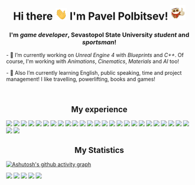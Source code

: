 <!-- <img src="https://github.com/Misterclass/Misterclass/blob/main/header.png" alt="header">

![Epic Games](https://img.shields.io/badge/epicgames-%23313131.svg?style=for-the-badge&logo=epicgames&logoColor=white)
![Unreal Engine](https://img.shields.io/badge/unrealengine-%23313131.svg?style=for-the-badge&logo=unrealengine&logoColor=white) -->

<!-- Header -->
<h1 align="center">Hi there
<img src="https://github.com/Misterclass/Misterclass/blob/main/Hi.gif" height="32"/> I'm Pavel Polbitsev!
<img src="https://github.com/Misterclass/Misterclass/blob/main/Owl.webp" height="40"/></h1>

<!-- Status -->
<h3 align="center">I'm <i>game developer</i>, Sevastopol State University <i>student</i> and <i>sportsman</i>!</h3>

<!-- My job -->
<p><span>- 🔭 I’m currently working on <i>Unreal Engine 4</i> with <i>Blueprints</i> and <i>C++</i>.</span> <span>Of course, I'm working with <i>Animations</i>, <i>Cinematics</i>, <i>Materials</i> and <i>AI</i> too!</span></p>

<!-- My hobbies -->
<p>- 🌱 Also I’m currently learning English, public speaking, time and project management! I like travelling, powerlifting, books and games!</p>

<br>

<!-- My experience (programming, programs, tools, OS) -->
<h2 align="center">My experience</h2>
<span><img src="https://img.shields.io/badge/unrealengine-%23313131.svg?style=for-the-badge&logo=unrealengine&logoColor=white"> <img src="https://img.shields.io/badge/unity-%23000000.svg?style=for-the-badge&logo=unity&logoColor=whitee"> <img src="https://img.shields.io/badge/c-%2300599C.svg?style=for-the-badge&logo=c&logoColor=white"> <img src="https://img.shields.io/badge/c++-%2300599C.svg?style=for-the-badge&logo=c%2B%2B&logoColor=white"> <img src="https://img.shields.io/badge/c%23-%23239120.svg?style=for-the-badge&logo=c-sharp&logoColor=white"> <img src="https://img.shields.io/badge/html5-%23E34F26.svg?style=for-the-badge&logo=html5&logoColor=white"> <img src="https://img.shields.io/badge/javascript-%23323330.svg?style=for-the-badge&logo=javascript&logoColor=%23F7DF1E"> <img src="https://img.shields.io/badge/kotlin-%230095D5.svg?style=for-the-badge&logo=kotlin&logoColor=white"> <img src="https://img.shields.io/badge/php-%23777BB4.svg?style=for-the-badge&logo=php&logoColor=white"> <img src="https://img.shields.io/badge/chart.js-F5788D.svg?style=for-the-badge&logo=chart.js&logoColor=white"> <img src="https://img.shields.io/badge/jquery-%230769AD.svg?style=for-the-badge&logo=jquery&logoColor=white"> <img src="https://img.shields.io/badge/laravel-%23FF2D20.svg?style=for-the-badge&logo=laravel&logoColor=white"> <img src="https://img.shields.io/badge/Windows-0078D6?style=for-the-badge&logo=windows&logoColor=white"> <img src="https://img.shields.io/badge/Android-3DDC84?style=for-the-badge&logo=android&logoColor=white"> <img src="https://img.shields.io/badge/Visual%20Studio-5C2D91.svg?style=for-the-badge&logo=visual-studio&logoColor=white"> <img src="https://img.shields.io/badge/Visual%20Studio%20Code-0078d7.svg?style=for-the-badge&logo=visual-studio-code&logoColor=white"> <img src="https://img.shields.io/badge/Rider-000000.svg?style=for-the-badge&logo=Rider&logoColor=white&color=black&labelColor=crimson"> <img src="https://img.shields.io/badge/Atom-%2366595C.svg?style=for-the-badge&logo=atom&logoColor=white"> <img src="https://img.shields.io/badge/Android%20Studio-3DDC84.svg?style=for-the-badge&logo=android-studio&logoColor=white"> <img src="https://img.shields.io/badge/sublime_text-%23575757.svg?style=for-the-badge&logo=sublime-text&logoColor=important"> <img src="https://img.shields.io/badge/jira-%230A0FFF.svg?style=for-the-badge&logo=jira&logoColor=white"> <img src="https://img.shields.io/badge/Trello-%23026AA7.svg?style=for-the-badge&logo=Trello&logoColor=white"> <img src="https://img.shields.io/badge/git-%23F05033.svg?style=for-the-badge&logo=git&logoColor=white"> <img src="https://img.shields.io/badge/github-%23121011.svg?style=for-the-badge&logo=github&logoColor=white"> <img src="https://img.shields.io/badge/gitlab-%23181717.svg?style=for-the-badge&logo=gitlab&logoColor=white"> <img src="https://img.shields.io/badge/bitbucket-%230047B3.svg?style=for-the-badge&logo=bitbucket&logoColor=white"> <img src="https://img.shields.io/badge/mercurial-999999.svg?style=for-the-badge&logo=mercurial&logoColor=white"> </span>

<!-- Graphs -->
<h2 align="center">My Statistics</h2>

[![Ashutosh's github activity graph](https://activity-graph.herokuapp.com/graph?username=Misterclass&theme=react-dark)](https://github.com/ashutosh00710/github-readme-activity-graph)

![](https://github-profile-summary-cards.vercel.app/api/cards/profile-details?username=misterclass&theme=github_dark)  ![](https://github-profile-summary-cards.vercel.app/api/cards/most-commit-language?username=misterclass&theme=github_dark) ![](https://github-profile-summary-cards.vercel.app/api/cards/repos-per-language?username=misterclass&theme=github_dark) ![](https://github-profile-summary-cards.vercel.app/api/cards/stats?username=misterclass&theme=github_dark) ![](https://github-profile-summary-cards.vercel.app/api/cards/productive-time?username=misterclass&theme=github_dark)
  
<!--
**Misterclass/Misterclass** is a ✨ _special_ ✨ repository because its `README.md` (this file) appears on your GitHub profile.

Here are some ideas to get you started:

- 🔭 I’m currently working on ...
- 🌱 I’m currently learning ...
- 👯 I’m looking to collaborate on ...
- 🤔 I’m looking for help with ...
- 💬 Ask me about ...
- 📫 How to reach me: ...
- 😄 Pronouns: ...
- ⚡ Fun fact: ...
-->
